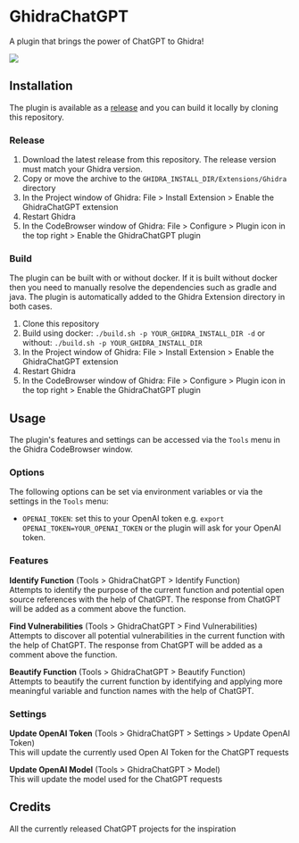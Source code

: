 # GhidraChatGPT

A plugin that brings the power of ChatGPT to Ghidra!

![](./assets/ghidrachatgpt.png)

## Installation

The plugin is available as a [release](https://github.com/likvidera/GhidraChatGPT/releases) and you can build it locally by cloning this repository.

### Release

1. Download the latest release from this repository. The release version must match your Ghidra version.
2. Copy or move the archive to the `GHIDRA_INSTALL_DIR/Extensions/Ghidra` directory
3. In the Project window of Ghidra: File > Install Extension > Enable the GhidraChatGPT extension
4. Restart Ghidra
5. In the CodeBrowser window of Ghidra: File > Configure > Plugin icon in the top right > Enable the GhidraChatGPT plugin

### Build

The plugin can be built with or without docker. If it is built without docker then you need to manually resolve the dependencies such as gradle and java. The plugin is automatically added to the Ghidra Extension directory in both cases.

1. Clone this repository
2. Build using docker: `./build.sh -p YOUR_GHIDRA_INSTALL_DIR -d` or without: `./build.sh -p YOUR_GHIDRA_INSTALL_DIR`
3. In the Project window of Ghidra: File > Install Extension > Enable the GhidraChatGPT extension
4. Restart Ghidra
5. In the CodeBrowser window of Ghidra: File > Configure > Plugin icon in the top right > Enable the GhidraChatGPT plugin

## Usage

The plugin's features and settings can be accessed via the `Tools` menu in the Ghidra CodeBrowser window.

### Options

The following options can be set via environment variables or via the settings in the `Tools` menu:

- `OPENAI_TOKEN`: set this to your OpenAI token e.g. `export OPENAI_TOKEN=YOUR_OPENAI_TOKEN` or the plugin will ask for your OpenAI token.

### Features

**Identify Function** (Tools > GhidraChatGPT > Identify Function)  
Attempts to identify the purpose of the current function and potential open source references with the help of ChatGPT. The response from ChatGPT will be added as a comment above the function.

**Find Vulnerabilities** (Tools > GhidraChatGPT > Find Vulnerabilities)  
Attempts to discover all potential vulnerabilities in the current function with the help of ChatGPT. The response from ChatGPT will be added as a comment above the function.

**Beautify Function** (Tools > GhidraChatGPT > Beautify Function)  
Attempts to beautify the current function by identifying and applying more meaningful variable and function names with the help of ChatGPT.

### Settings

**Update OpenAI Token** (Tools > GhidraChatGPT > Settings > Update OpenAI Token)  
This will update the currently used Open AI Token for the ChatGPT requests

**Update OpenAI Model** (Tools > GhidraChatGPT > Model)  
This will update the model used for the ChatGPT requests

## Credits

All the currently released ChatGPT projects for the inspiration
